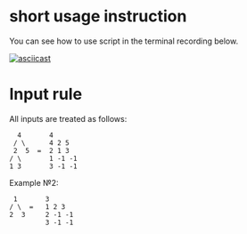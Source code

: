 # short usage instruction
You can see how to use script in the terminal recording below.

[![asciicast](https://asciinema.org/a/O4k60R7lUZDxP9xY496KA1J8y.svg)](https://asciinema.org/a/O4k60R7lUZDxP9xY496KA1J8y)



# Input rule

All inputs are treated as follows:

      4       4
     / \      4 2 5
     2  5  =  2 1 3
    / \       1 -1 -1
    1 3       3 -1 -1
Example №2:

     1       3
    / \  =   1 2 3
    2  3     2 -1 -1
             3 -1 -1

